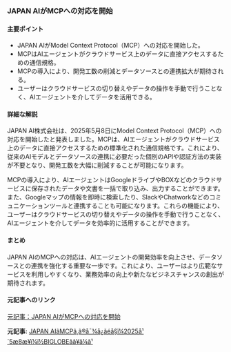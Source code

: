 ### JAPAN AIがMCPへの対応を開始

#### 主要ポイント
- JAPAN AIがModel Context Protocol（MCP）への対応を開始した。
- MCPはAIエージェントがクラウドサービス上のデータに直接アクセスするための通信規格。
- MCPの導入により、開発工数の削減とデータソースとの連携拡大が期待される。
- ユーザーはクラウドサービスの切り替えやデータの操作を手動で行うことなく、AIエージェントを介してデータを活用できる。

#### 詳細な解説

JAPAN AI株式会社は、2025年5月8日にModel Context Protocol（MCP）への対応を開始したと発表しました。MCPは、AIエージェントがクラウドサービス上のデータに直接アクセスするための標準化された通信規格です。これにより、従来のAIモデルとデータソースの連携に必要だった個別のAPIや認証方法の実装が不要となり、開発工数を大幅に削減することが可能になります。

MCPの導入により、AIエージェントはGoogleドライブやBOXなどのクラウドサービスに保存されたデータや文書を一括で取り込み、出力することができます。また、Googleマップの情報を即時に検索したり、SlackやChatworkなどのコミュニケーションツールと連携することも可能になります。これらの機能により、ユーザーはクラウドサービスの切り替えやデータの操作を手動で行うことなく、AIエージェントを介してデータを効率的に活用することができます。

#### まとめ

JAPAN AIのMCPへの対応は、AIエージェントの開発効率を向上させ、データソースとの連携を強化する重要な一歩です。これにより、ユーザーはより広範なサービスを利用しやすくなり、業務効率の向上や新たなビジネスチャンスの創出が期待されます。

#### 元記事へのリンク
[元記事：JAPAN AIがMCPへの対応を開始](https://news.biglobe.ne.jp/it/0508/prt_250508_6747910436.html)

**元記事:** [JAPAN AIãMCPã¸ã®å¯¾å¿ãéå§ï¼2025å¹´5æ8æ¥ï¼ï½BIGLOBEãã¥ã¼ã¹](https://news.biglobe.ne.jp/economy/0508/prt_250508_6560696009.html)